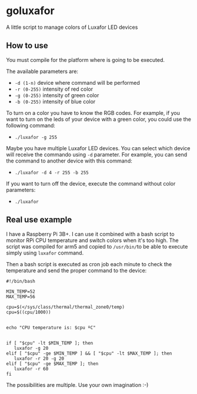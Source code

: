 # goluxafor
A little script to manage colors of Luxafor LED devices

## How to use
You must compile for the platform where is going to be executed.

The available parameters are:
* `-d (1-n)` device where command will be performed
* `-r (0-255)` intensity of red color
* `-g (0-255)` intensity of green color
* `-b (0-255)` intensity of blue color

To turn on a color you have to know the RGB codes. For example, if you want to turn on the leds of your device with
a green color, you could use the following command:
* `./luxafor -g 255`

Maybe you have multiple Luxafor LED devices. You can select which device will receive the commando using `-d` parameter.
For example, you can send the command to another device with this command:
* `./luxafor -d 4 -r 255 -b 255`

If you want to turn off the device, execute the command without color parameters:
* `./luxafor`

## Real use example
I have a Raspberry Pi 3B+. I can use it combined with a bash script to monitor RPi CPU temperature and switch colors when 
it's too high. The script was compiled for arm5 and copied to `/usr/bin/`to be able to execute simply using `luxafor` command.

Then a bash script is executed as cron job each minute to check the temperature and send the proper command to the device:

```
#!/bin/bash

MIN_TEMP=52
MAX_TEMP=56

cpu=$(</sys/class/thermal/thermal_zone0/temp)
cpu=$((cpu/1000))


echo "CPU temperature is: $cpu ºC"


if [ "$cpu" -lt $MIN_TEMP ]; then
   luxafor -g 20
elif [ "$cpu" -ge $MIN_TEMP ] && [ "$cpu" -lt $MAX_TEMP ]; then
   luxafor -r 20 -g 20
elif [ "$cpu" -ge $MAX_TEMP ]; then
   luxafor -r 60
fi
```


The possibilities are multiple. Use your own imagination :-)